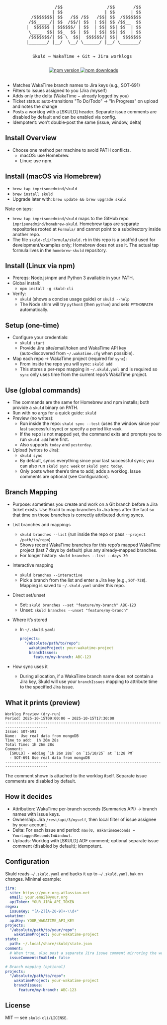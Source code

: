 <div align="center">
<pre>
           /$$                 /$$       /$$
          | $$                | $$      | $$
  /$$$$$$$| $$   /$$ /$$   /$$| $$  /$$$$$$$
 /$$_____/| $$  /$$/| $$  | $$| $$ /$$__  $$
|  $$$$$$ | $$$$$$/ | $$  | $$| $$| $$  | $$
 \____  $$| $$_  $$ | $$  | $$| $$| $$  | $$
 /$$$$$$$/| $$ \  $$|  $$$$$$/| $$|  $$$$$$$
|_______/ |__/  \__/ \______/ |__/ \_______/

Skuld — WakaTime + Git → Jira worklogs
</pre>

<div align="center" >
  <a href="https://www.npmjs.com/package/skuld-cli">
    <img src="https://img.shields.io/npm/v/skuld-cli.svg?logo=npm" alt="npm version">
  </a>

  <a href="https://www.npmjs.com/package/skuld-cli">
    <img src="https://img.shields.io/npm/dm/skuld-cli.svg?label=downloads&logo=npm" alt="npm downloads">
  </a>
</div>

</div>

<br/>

- Matches WakaTime branch names to Jira keys (e.g., SOT‑691)
- Filters to issues assigned to you (Jira /myself)
- Adds only the delta (WakaTime − already logged by you)
- Ticket status: auto‑transitions "To Do/Todo" → "In Progress" on upload and notes the change
- Posts a worklog with a [SKULD] header. Separate issue comments are disabled by default and can be enabled via config.
- Idempotent: won’t double‑post the same (issue, window, delta)

## Install Overview
- Choose one method per machine to avoid PATH conflicts.
  - macOS: use Homebrew.
  - Linux: use npm.

## Install (macOS via Homebrew)
  - `brew tap imprisonedmind/skuld`
  - `brew install skuld`
  - Upgrade later with: `brew update && brew upgrade skuld`

Note on taps:
- `brew tap imprisonedmind/skuld` maps to the GitHub repo `imprisonedmind/homebrew-skuld`. Homebrew taps are separate repositories rooted at `Formula/` and cannot point to a subdirectory inside another repo.
- The file `skuld-cli/Formula/skuld.rb` in this repo is a scaffold used for development/examples only; Homebrew does not use it. The actual tap formula lives in the `homebrew-skuld` repository.

## Install (Linux via npm)
- Prereqs: Node.js/npm and Python 3 available in your PATH.
- Global install:
  - `npm install -g skuld-cli`
- Verify:
  - `skuld` (shows a concise usage guide) or `skuld --help`
  - The Node shim will try `python3` (then `python`) and sets `PYTHONPATH` automatically.

## Setup (one‑time)
- Configure your credentials:
  - `skuld start`
  - Provide Jira site/email/token and WakaTime API key (auto‑discovered from `~/.wakatime.cfg` when possible).
- Map each repo → WakaTime project (required for `sync`):
  - From inside the repo you will sync: `skuld add`
  - This stores a per‑repo mapping in `~/.skuld.yaml` and is required so `sync` only uses time from the current repo’s WakaTime project.

## Use (global commands)
- The commands are the same for Homebrew and npm installs; both provide a `skuld` binary on PATH.
- Run with no args for a quick guide: `skuld`
- Preview (no writes):
  - Run inside the repo: `skuld sync --test` (uses the window since your last successful sync) or specify a period like `week`.
  - If the repo is not mapped yet, the command exits and prompts you to run `skuld add` here first.
  - Also supports `today` and `yesterday`.
- Upload (writes to Jira):
  - `skuld sync`
  - By default, syncs everything since your last successful sync; you can also run `skuld sync week` or `skuld sync today`.
  - Only posts when there’s time to add; adds a worklog. Issue comments are optional (see Configuration).

## Branch Mapping
- Purpose: sometimes you create and work on a Git branch before a Jira ticket exists. Use Skuld to map branches to Jira keys after the fact so that time on those branches is correctly attributed during syncs.

- List branches and mappings
  - `skuld branches --list` (run inside the repo or pass `--project /path/to/repo`)
  - Shows recent WakaTime branches for this repo’s mapped WakaTime project (last 7 days by default) plus any already‑mapped branches.
  - For longer history: `skuld branches --list --days 30`

- Interactive mapping
  - `skuld branches --interactive`
  - Pick a branch from the list and enter a Jira key (e.g., `SOT-728`). Mapping is saved to `~/.skuld.yaml` under this repo.

- Direct set/unset
  - Set: `skuld branches --set "feature/my-branch" ABC-123`
  - Unset: `skuld branches --unset "feature/my-branch"`

- Where it’s stored
  - In `~/.skuld.yaml`:
    ```yaml
    projects:
      "/absolute/path/to/repo":
        wakatimeProject: your-wakatime-project
        branchIssues:
          feature/my-branch: ABC-123
    ```

- How sync uses it
  - During allocation, if a WakaTime branch name does not contain a Jira key, Skuld will use your `branchIssues` mapping to attribute time to the specified Jira issue.

## What it prints (preview)
```
Worklog Preview (dry-run)
Period: 2025-10-15T09:00:00 → 2025-10-15T17:30:00
-----------------------------------------------------------------------------------------
Issue: SOT-691
Name:  Use real data from mongoDB
Time to add:  1h 26m 28s
Total Time: 1h 26m 28s
Comment:
  [SKULD] - Adding `1h 26m 28s` on `15/10/25` at `1:28 PM`
  - SOT-691 Use real data from mongoDB
-----------------------------------------------------------------------------------------
```
The comment shown is attached to the worklog itself. Separate issue comments are disabled by default.

## How it decides
- Attribution: WakaTime per‑branch seconds (Summaries API) → branch names with issue keys.
- Ownership: Jira `/rest/api/3/myself`, then local filter of issue assignee by your account.
- Delta: For each issue and period: `max(0, WakaTimeSeconds − YourLoggedSecondsInWindow)`.
- Uploads: Worklog with [SKULD] ADF comment; optional separate issue comment (disabled by default); idempotent.

## Configuration
Skuld reads `~/.skuld.yaml` and backs it up to `~/.skuld.yaml.bak` on changes. Minimal example:
```yaml
jira:
  site: https://your-org.atlassian.net
  email: your.email@your.org
  apiToken: YOUR_JIRA_API_TOKEN
regex:
  issueKey: "[A-Z][A-Z0-9]+-\\d+"
wakatime:
  apiKey: YOUR_WAKATIME_API_KEY
projects:
  "/absolute/path/to/your/repo":
    wakatimeProject: your-wakatime-project
state:
  path: ~/.local/share/skuld/state.json
comment:
  # When true, also post a separate Jira issue comment mirroring the worklog text
  issueCommentsEnabled: false

# Branch mapping (optional)
projects:
  "/absolute/path/to/repo":
    wakatimeProject: your-wakatime-project
    branchIssues:
      feature/my-branch: ABC-123
```

## License
MIT — see `skuld-cli/LICENSE`.
